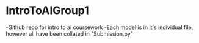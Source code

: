 # IntroToAIGroup1
-Github repo for intro to ai coursework
-Each model is in it's individual file, however all have been collated in "Submission.py"
